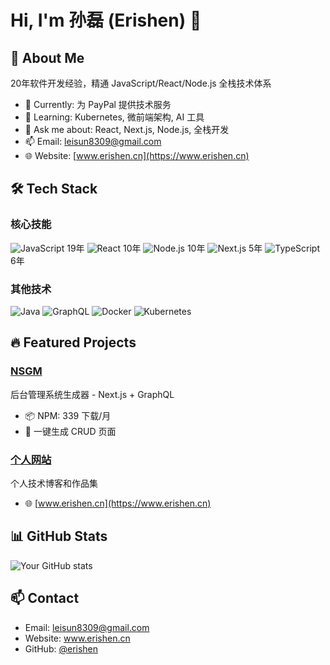 # Hi, I'm 孙磊 (Erishen) 👋

## 🚀 About Me
20年软件开发经验，精通 JavaScript/React/Node.js 全栈技术体系

- 🔭 Currently: 为 PayPal 提供技术服务
- 🌱 Learning: Kubernetes, 微前端架构, AI 工具
- 💬 Ask me about: React, Next.js, Node.js, 全栈开发
- 📫 Email: leisun8309@gmail.com
- 🌐 Website: [www.erishen.cn](https://www.erishen.cn)

## 🛠️ Tech Stack

### 核心技能
![JavaScript](https://img.shields.io/badge/-JavaScript-F7DF1E?style=flat&logo=javascript&logoColor=black) 19年
![React](https://img.shields.io/badge/-React-61DAFB?style=flat&logo=react&logoColor=black) 10年
![Node.js](https://img.shields.io/badge/-Node.js-339933?style=flat&logo=node.js&logoColor=white) 10年
![Next.js](https://img.shields.io/badge/-Next.js-000000?style=flat&logo=next.js&logoColor=white) 5年
![TypeScript](https://img.shields.io/badge/-TypeScript-3178C6?style=flat&logo=typescript&logoColor=white) 6年

### 其他技术
![Java](https://img.shields.io/badge/-Java-007396?style=flat&logo=java&logoColor=white)
![GraphQL](https://img.shields.io/badge/-GraphQL-E10098?style=flat&logo=graphql&logoColor=white)
![Docker](https://img.shields.io/badge/-Docker-2496ED?style=flat&logo=docker&logoColor=white)
![Kubernetes](https://img.shields.io/badge/-Kubernetes-326CE5?style=flat&logo=kubernetes&logoColor=white)

## 🔥 Featured Projects

### [NSGM](https://github.com/erishen/nsgm)
后台管理系统生成器 - Next.js + GraphQL
- 📦 NPM: 339 下载/月
- 🚀 一键生成 CRUD 页面

### [个人网站](https://github.com/erishen/erishen.github.io)
个人技术博客和作品集
- 🌐 [www.erishen.cn](https://www.erishen.cn)

## 📊 GitHub Stats
![Your GitHub stats](https://github-readme-stats.vercel.app/api?username=erishen&show_icons=true&theme=radical)

## 📫 Contact
- Email: leisun8309@gmail.com
- Website: www.erishen.cn
- GitHub: [@erishen](https://github.com/erishen)
